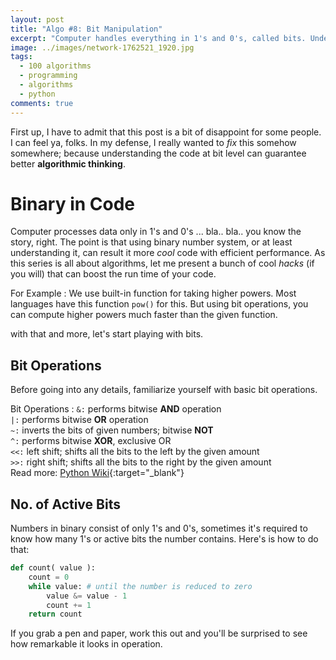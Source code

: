 ```yaml
---
layout: post
title: "Algo #8: Bit Manipulation"
excerpt: "Computer handles everything in 1's and 0's, called bits. Understanding how computer handles them can eliminate most of the labor work from code."
image: ../images/network-1762521_1920.jpg
tags: 
  - 100 algorithms
  - programming
  - algorithms
  - python
comments: true
---
```

First up, I have to admit that this post is a bit of disappoint for some people. I can feel ya, folks. In my defense, I really wanted to _fix_ this somehow somewhere; because understanding the code at bit level can guarantee better **algorithmic thinking**.

# Binary in Code
Computer processes data only in 1's and 0's ... bla.. bla.. you know the story, right. The point is that using binary number system, or at least understanding it, can result it more _cool_ code with efficient performance. As this series is all about algorithms, let me present a bunch of cool _hacks_ (if you will) that can boost the run time of your code.

For Example
: We use built-in function for taking higher powers. Most languages have this function `pow()` for this. But using bit operations, you can compute higher powers much faster than the given function.

with that and more, let's start playing with bits.
## Bit Operations
Before going into any details, familiarize yourself with basic bit operations.

Bit Operations
: `&:` performs bitwise **AND** operation<br />
`|:` performs bitwise **OR** operation<br />
`~:` inverts the bits of given numbers; bitwise **NOT**<br />
`^:` performs bitwise **XOR**, exclusive OR<br />
`<<:` left shift; shifts all the bits to the left by the given amount<br />
`>>:` right shift; shifts all the bits to the right by the given amount<br />
Read more: [Python Wiki](https://wiki.python.org/moin/BitwiseOperators){:target="_blank"}

## No. of Active Bits
Numbers in binary consist of only 1's and 0's, sometimes it's required to know how many 1's or active bits the number contains. Here's is how to do that:
```python
def count( value ):
    count = 0
    while value: # until the number is reduced to zero
        value &= value - 1
        count += 1
    return count
```
If you grab a pen and paper, work this out and you'll be surprised to see how remarkable it looks in operation.